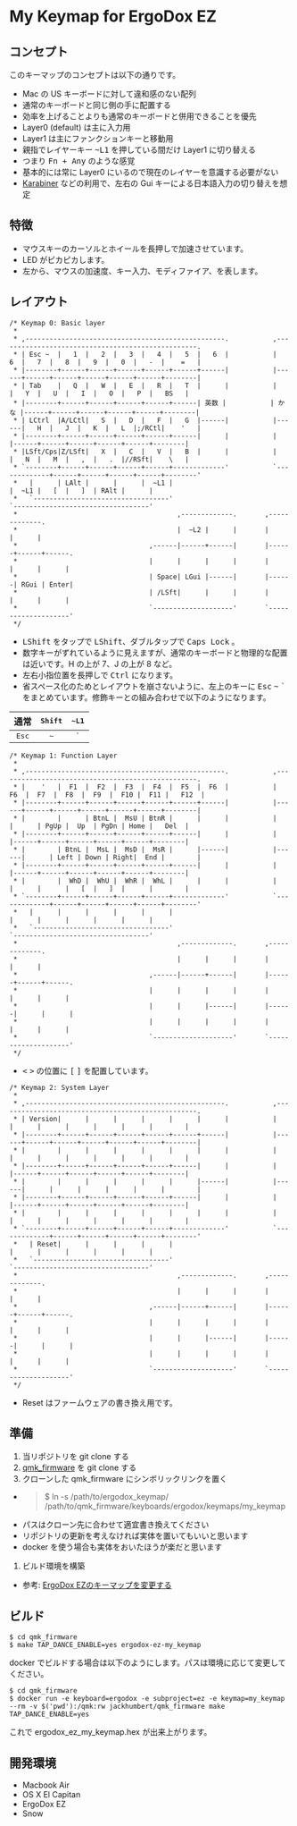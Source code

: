 # My Keymap for ErgoDox EZ

## コンセプト

このキーマップのコンセプトは以下の通りです。

* Mac の US キーボードに対して違和感のない配列
 * 通常のキーボードと同じ側の手に配置する
 * 効率を上げることよりも通常のキーボードと併用できることを優先
* Layer0 (default) は主に入力用
* Layer1 は主にファンクションキーと移動用
* 親指でレイヤーキー <kbd>~L1</kbd> を押している間だけ Layer1 に切り替える
 * つまり <kbd><kbd>Fn</kbd> + <kbd>Any</kbd></kbd> のような感覚
 * 基本的には常に Layer0 にいるので現在のレイヤーを意識する必要がない
* [Karabiner](https://pqrs.org/osx/karabiner/index.html.ja) などの利用で、左右の Gui キーによる日本語入力の切り替えを想定


## 特徴

* マウスキーのカーソルとホイールを長押しで加速させています。
* LED がピカピカします。
 * 左から、マウスの加速度、キー入力、モディファイア、を表します。


## レイアウト

```
/* Keymap 0: Basic layer
 *
 * ,--------------------------------------------------.           ,--------------------------------------------------.
 * | Esc ~  |   1  |   2  |   3  |   4  |   5  |   6  |           |   6  |   7  |   8  |   9  |   0  |   -  |    =   |
 * |--------+------+------+------+------+------+------|           |------+------+------+------+------+------+--------|
 * | Tab    |   Q  |   W  |   E  |   R  |   T  |      |           |      |   Y  |   U  |   I  |   O  |   P  |   BS   |
 * |--------+------+------+------+------+------| 英数 |           | かな |------+------+------+------+------+--------|
 * | LCtrl  |A/LCtl|   S  |   D  |   F  |   G  |------|           |------|   H  |   J  |   K  |   L  |;/RCtl|    '   |
 * |--------+------+------+------+------+------|      |           |      |------+------+------+------+------+--------|
 * |LSft/Cps|Z/LSft|   X  |   C  |   V  |   B  |      |           |      |   N  |   M  |   ,  |   .  |//RSft|    \   |
 * `--------+------+------+------+------+-------------'           `-------------+------+------+------+------+--------'
 *   |      | LAlt |      |      |  ~L1 |                                       |  ~L1 |   [  |   ]  | RAlt |      |
 *   `----------------------------------'                                       `----------------------------------'
 *                                        ,-------------.       ,-------------.
 *                                        |  ~L2 |      |       |      |      |
 *                                 ,------|------+------|       |------+------+------.
 *                                 |      |      |      |       |      |      |      |
 *                                 | Space| LGui |------|       |------| RGui | Enter|
 *                                 | /LSft|      |      |       |      |      |      |
 *                                 `--------------------'       `--------------------'
 */
```

* <kbd>LShift</kbd> をタップで <kbd>LShift</kbd>、ダブルタップで <kbd>Caps Lock</kbd> 。
* 数字キーがずれているように見えますが、通常のキーボードと物理的な配置は近いです。H の上が 7、J の上が 8 など。
* 左右小指位置を長押しで <kbd>Ctrl</kbd> になります。
* 省スペース化のためとレイアウトを崩さないように、左上のキーに <kbd>Esc</kbd> <kbd>~</kbd> <kbd>\`</kbd> をまとめています。修飾キーとの組み合わせで以下のようになります。

| 通常 | <kbd>Shift</kbd> | <kbd>~L1</kbd> |
|:-:|:-:|:-:|
| <kbd>Esc</kbd> | <kbd>~</kbd> | <kbd>\`</kbd> |


```
/* Keymap 1: Function Layer
 *
 * ,--------------------------------------------------.           ,--------------------------------------------------.
 * |    '   |  F1  |  F2  |  F3  |  F4  |  F5  |  F6  |           |  F6  |  F7  |  F8  |  F9  |  F10 |  F11 |   F12  |
 * |--------+------+------+------+------+------+------|           |------+------+------+------+------+------+--------|
 * |        |      | BtnL |  MsU | BtnR |      |      |           |      |      | PgUp |  Up  | PgDn | Home |   Del  |
 * |--------+------+------+------+------+------|      |           |      |------+------+------+------+------+--------|
 * |        | BtnL |  MsL |  MsD |  MsR |      |------|           |------|      | Left | Down | Right|  End |        |
 * |--------+------+------+------+------+------|      |           |      |------+------+------+------+------+--------|
 * |        |  WhD |  WhU |  WhR |  WhL |      |      |           |      |      |      |   [  |   ]  |      |        |
 * `--------+------+------+------+------+-------------'           `-------------+------+------+------+------+--------'
 *   |      |      |      |      |      |                                       |      |      |      |      |      |
 *   `----------------------------------'                                       `----------------------------------'
 *                                        ,-------------.       ,-------------.
 *                                        |      |      |       |      |      |
 *                                 ,------|------+------|       |------+------+------.
 *                                 |      |      |      |       |      |      |      |
 *                                 |      |      |------|       |------|      |      |
 *                                 |      |      |      |       |      |      |      |
 *                                 `--------------------'       `--------------------'
 */
```

* <kbd><</kbd> <kbd>></kbd> の位置に <kbd>[</kbd> <kbd>]</kbd> を配置しています。


```
/* Keymap 2: System Layer
 *
 * ,--------------------------------------------------.           ,--------------------------------------------------.
 * | Version|      |      |      |      |      |      |           |      |      |      |      |      |      |        |
 * |--------+------+------+------+------+------+------|           |------+------+------+------+------+------+--------|
 * |        |      |      |      |      |      |      |           |      |      |      |      |      |      |        |
 * |--------+------+------+------+------+------|      |           |      |------+------+------+------+------+--------|
 * |        |      |      |      |      |      |------|           |------|      |      |      |      |      |        |
 * |--------+------+------+------+------+------|      |           |      |------+------+------+------+------+--------|
 * |        |      |      |      |      |      |      |           |      |      |      |      |      |      |        |
 * `--------+------+------+------+------+-------------'           `-------------+------+------+------+------+--------'
 *   | Reset|      |      |      |      |                                       |      |      |      |      |      |
 *   `----------------------------------'                                       `----------------------------------'
 *                                        ,-------------.       ,-------------.
 *                                        |      |      |       |      |      |
 *                                 ,------|------+------|       |------+------+------.
 *                                 |      |      |      |       |      |      |      |
 *                                 |      |      |------|       |------|      |      |
 *                                 |      |      |      |       |      |      |      |
 *                                 `--------------------'       `--------------------'
 */
```

* Reset はファームウェアの書き換え用です。


## 準備

1. 当リポジトリを git clone する
1. [qmk_firmware](https://github.com/qmk/qmk_firmware) を git clone する
1. クローンした qmk_firmware にシンボリックリンクを置く
 * >$ ln -s /path/to/ergodox_keymap/ /path/to/qmk_firmware/keyboards/ergodox/keymaps/my_keymap
 * パスはクローン先に合わせて適宜書き換えてください
 * リポジトリの更新を考えなければ実体を置いてもいいと思います
 * docker を使う場合も実体をおいたほうが楽だと思います
1. ビルド環境を構築
 * 参考: [ErgoDox EZのキーマップを変更する](http://qiita.com/ReSTARTR/items/f84f8f3c4c51c876cb2f)


## ビルド

```
$ cd qmk_firmware
$ make TAP_DANCE_ENABLE=yes ergodox-ez-my_keymap
```

docker でビルドする場合は以下のようにします。パスは環境に応じて変更してください。

```
$ cd qmk_firmware
$ docker run -e keyboard=ergodox -e subproject=ez -e keymap=my_keymap --rm -v $('pwd'):/qmk:rw jackhumbert/qmk_firmware make TAP_DANCE_ENABLE=yes
```

これで ergodox_ez_my_keymap.hex が出来上がります。


## 開発環境

* Macbook Air
 * OS X El Capitan
* ErgoDox EZ
 * Snow





